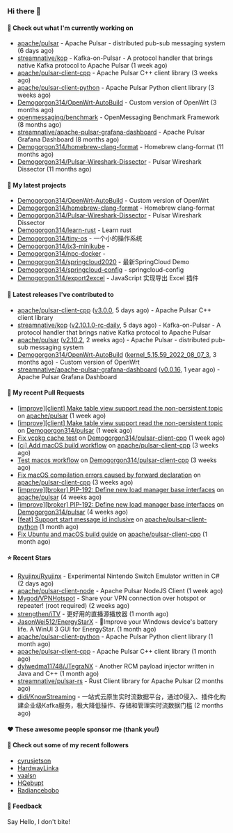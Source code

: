 ### Hi there 👋

#### 👷 Check out what I'm currently working on

- [apache/pulsar](https://github.com/apache/pulsar) - Apache Pulsar - distributed pub-sub messaging system (6 days ago)
- [streamnative/kop](https://github.com/streamnative/kop) - Kafka-on-Pulsar - A protocol handler that brings native Kafka protocol to Apache Pulsar (1 week ago)
- [apache/pulsar-client-cpp](https://github.com/apache/pulsar-client-cpp) - Apache Pulsar C&#43;&#43; client library (3 weeks ago)
- [apache/pulsar-client-python](https://github.com/apache/pulsar-client-python) - Apache Pulsar Python client library (3 weeks ago)
- [Demogorgon314/OpenWrt-AutoBuild](https://github.com/Demogorgon314/OpenWrt-AutoBuild) - Custom version of OpenWrt (3 months ago)
- [openmessaging/benchmark](https://github.com/openmessaging/benchmark) - OpenMessaging Benchmark Framework (8 months ago)
- [streamnative/apache-pulsar-grafana-dashboard](https://github.com/streamnative/apache-pulsar-grafana-dashboard) - Apache Pulsar Grafana Dashboard (8 months ago)
- [Demogorgon314/homebrew-clang-format](https://github.com/Demogorgon314/homebrew-clang-format) - Homebrew clang-format (11 months ago)
- [Demogorgon314/Pulsar-Wireshark-Dissector](https://github.com/Demogorgon314/Pulsar-Wireshark-Dissector) - Pulsar Wireshark Dissector (11 months ago)

#### 🌱 My latest projects

- [Demogorgon314/OpenWrt-AutoBuild](https://github.com/Demogorgon314/OpenWrt-AutoBuild) - Custom version of OpenWrt
- [Demogorgon314/homebrew-clang-format](https://github.com/Demogorgon314/homebrew-clang-format) - Homebrew clang-format
- [Demogorgon314/Pulsar-Wireshark-Dissector](https://github.com/Demogorgon314/Pulsar-Wireshark-Dissector) - Pulsar Wireshark Dissector
- [Demogorgon314/learn-rust](https://github.com/Demogorgon314/learn-rust) - Learn rust
- [Demogorgon314/tiny-os](https://github.com/Demogorgon314/tiny-os) - 一个小的操作系统
- [Demogorgon314/jx3-minikube](https://github.com/Demogorgon314/jx3-minikube) - 
- [Demogorgon314/npc-docker](https://github.com/Demogorgon314/npc-docker) - 
- [Demogorgon314/springcloud2020](https://github.com/Demogorgon314/springcloud2020) - 最新SpringCloud Demo
- [Demogorgon314/springcloud-config](https://github.com/Demogorgon314/springcloud-config) - springcloud-config 
- [Demogorgon314/export2excel](https://github.com/Demogorgon314/export2excel) - JavaScript 实现导出 Excel 插件

#### 🔭 Latest releases I've contributed to

- [apache/pulsar-client-cpp](https://github.com/apache/pulsar-client-cpp) ([v3.0.0](https://github.com/apache/pulsar-client-cpp/releases/tag/v3.0.0), 5 days ago) - Apache Pulsar C&#43;&#43; client library
- [streamnative/kop](https://github.com/streamnative/kop) ([v2.10.1.0-rc-daily](https://github.com/streamnative/kop/releases/tag/v2.10.1.0-rc-daily), 5 days ago) - Kafka-on-Pulsar - A protocol handler that brings native Kafka protocol to Apache Pulsar
- [apache/pulsar](https://github.com/apache/pulsar) ([v2.10.2](https://github.com/apache/pulsar/releases/tag/v2.10.2), 2 weeks ago) - Apache Pulsar - distributed pub-sub messaging system
- [Demogorgon314/OpenWrt-AutoBuild](https://github.com/Demogorgon314/OpenWrt-AutoBuild) ([kernel_5.15.59_2022_08_07_3](https://github.com/Demogorgon314/OpenWrt-AutoBuild/releases/tag/kernel_5.15.59_2022_08_07_3), 3 months ago) - Custom version of OpenWrt
- [streamnative/apache-pulsar-grafana-dashboard](https://github.com/streamnative/apache-pulsar-grafana-dashboard) ([v0.0.16](https://github.com/streamnative/apache-pulsar-grafana-dashboard/releases/tag/v0.0.16), 1 year ago) - Apache Pulsar Grafana Dashboard

#### 🔨 My recent Pull Requests

- [[improve][client] Make table view support read the non-persistent topic](https://github.com/apache/pulsar/pull/18375) on [apache/pulsar](https://github.com/apache/pulsar) (1 week ago)
- [[improve][client] Make table view support read the non-persistent topic](https://github.com/Demogorgon314/pulsar/pull/5) on [Demogorgon314/pulsar](https://github.com/Demogorgon314/pulsar) (1 week ago)
- [Fix vcpkg cache test](https://github.com/Demogorgon314/pulsar-client-cpp/pull/3) on [Demogorgon314/pulsar-client-cpp](https://github.com/Demogorgon314/pulsar-client-cpp) (1 week ago)
- [[ci] Add macOS build workflow](https://github.com/apache/pulsar-client-cpp/pull/68) on [apache/pulsar-client-cpp](https://github.com/apache/pulsar-client-cpp) (3 weeks ago)
- [Test macos workflow](https://github.com/Demogorgon314/pulsar-client-cpp/pull/2) on [Demogorgon314/pulsar-client-cpp](https://github.com/Demogorgon314/pulsar-client-cpp) (3 weeks ago)
- [Fix macOS compilation errors caused by forward declaration](https://github.com/apache/pulsar-client-cpp/pull/67) on [apache/pulsar-client-cpp](https://github.com/apache/pulsar-client-cpp) (3 weeks ago)
- [[improve][broker] PIP-192: Define new load manager base interfaces](https://github.com/apache/pulsar/pull/18084) on [apache/pulsar](https://github.com/apache/pulsar) (4 weeks ago)
- [[improve][broker] PIP-192: Define new load manager base interfaces](https://github.com/Demogorgon314/pulsar/pull/4) on [Demogorgon314/pulsar](https://github.com/Demogorgon314/pulsar) (4 weeks ago)
- [[feat] Support start message id inclusive](https://github.com/apache/pulsar-client-python/pull/19) on [apache/pulsar-client-python](https://github.com/apache/pulsar-client-python) (1 month ago)
- [Fix Ubuntu and macOS build guide](https://github.com/apache/pulsar-client-cpp/pull/44) on [apache/pulsar-client-cpp](https://github.com/apache/pulsar-client-cpp) (1 month ago)

#### ⭐ Recent Stars

- [Ryujinx/Ryujinx](https://github.com/Ryujinx/Ryujinx) - Experimental Nintendo Switch Emulator written in C# (2 days ago)
- [apache/pulsar-client-node](https://github.com/apache/pulsar-client-node) - Apache Pulsar NodeJS Client (1 week ago)
- [Mygod/VPNHotspot](https://github.com/Mygod/VPNHotspot) - Share your VPN connection over hotspot or repeater! (root required) (2 weeks ago)
- [strengthen/iTV](https://github.com/strengthen/iTV) - 更好用的直播源播放器 (1 month ago)
- [JasonWei512/EnergyStarX](https://github.com/JasonWei512/EnergyStarX) - 🔋Improve your Windows device&#39;s battery life. A WinUI 3 GUI for EnergyStar. (1 month ago)
- [apache/pulsar-client-python](https://github.com/apache/pulsar-client-python) - Apache Pulsar Python client library (1 month ago)
- [apache/pulsar-client-cpp](https://github.com/apache/pulsar-client-cpp) - Apache Pulsar C&#43;&#43; client library (1 month ago)
- [dylwedma11748/JTegraNX](https://github.com/dylwedma11748/JTegraNX) - Another RCM payload injector written in Java and C&#43;&#43; (1 month ago)
- [streamnative/pulsar-rs](https://github.com/streamnative/pulsar-rs) - Rust Client library for Apache Pulsar (2 months ago)
- [didi/KnowStreaming](https://github.com/didi/KnowStreaming) - 一站式云原生实时流数据平台，通过0侵入、插件化构建企业级Kafka服务，极大降低操作、存储和管理实时流数据门槛 (2 months ago)

#### ❤️ These awesome people sponsor me (thank you!)


#### 👯 Check out some of my recent followers

- [cyrusjetson](https://github.com/cyrusjetson)
- [HardwayLinka](https://github.com/HardwayLinka)
- [yaalsn](https://github.com/yaalsn)
- [HQebupt](https://github.com/HQebupt)
- [Radiancebobo](https://github.com/Radiancebobo)

#### 💬 Feedback

Say Hello, I don't bite!

